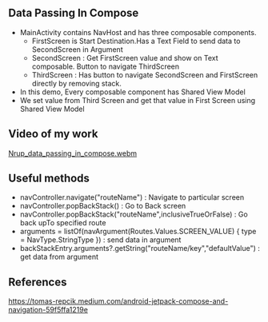 ## Data Passing In Compose

- MainActivity contains NavHost and has three composable components.
  - FirstScreen is Start Destination.Has a Text Field to send data to SecondScreen in Argument
  - SecondScreen : Get FirstScreen value and show on Text composable. Button to navigate ThirdScreen
  - ThirdScreen : Has button to navigate SecondScreen and FirstScreen directly by removing stack.
- In this demo, Every composable component has Shared View Model
- We set value from Third Screen and get that value in First Screen using Shared View Model

## Video of my work

[Nrup_data_passing_in_compose.webm](https://github.com/NrupParikh/DataPassingInCompose/assets/108717119/f9d11adf-dd72-4c94-9c2b-1e5211e13f04)

## Useful methods

- navController.navigate("routeName") : Navigate to particular screen
- navController.popBackStack() : Go to Back screen
- navController.popBackStack("routeName",inclusiveTrueOrFalse) : Go back upTo specified route
- arguments = listOf(navArgument(Routes.Values.SCREEN_VALUE) { type = NavType.StringType }) : send data in argument
- backStackEntry.arguments?.getString("routeName/key","defaultValue") : get data from argument


## References

https://tomas-repcik.medium.com/android-jetpack-compose-and-navigation-59f5ffa1219e
